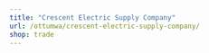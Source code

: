 ```yaml
---
title: "Crescent Electric Supply Company"
url: /ottumwa/crescent-electric-supply-company/
shop: trade
---
```

